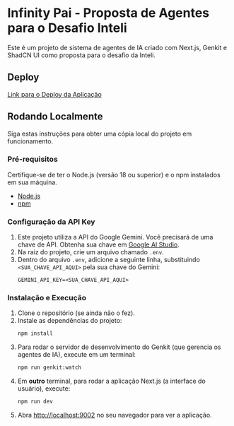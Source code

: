 # Infinity Pai - Proposta de Agentes para o Desafio Inteli

Este é um projeto de sistema de agentes de IA criado com Next.js, Genkit e ShadCN UI como proposta para o desafio da Inteli.

## Deploy

[Link para o Deploy da Aplicação](https://your-deployment-link.com)

## Rodando Localmente

Siga estas instruções para obter uma cópia local do projeto em funcionamento.

### Pré-requisitos

Certifique-se de ter o Node.js (versão 18 ou superior) e o npm instalados em sua máquina.

- [Node.js](https://nodejs.org/)
- [npm](https://www.npmjs.com/get-npm)

### Configuração da API Key

1.  Este projeto utiliza a API do Google Gemini. Você precisará de uma chave de API. Obtenha sua chave em [Google AI Studio](https://aistudio.google.com/app/apikey).
2.  Na raiz do projeto, crie um arquivo chamado `.env`.
3.  Dentro do arquivo `.env`, adicione a seguinte linha, substituindo `<SUA_CHAVE_API_AQUI>` pela sua chave do Gemini:
    ```
    GEMINI_API_KEY=<SUA_CHAVE_API_AQUI>
    ```

### Instalação e Execução

1.  Clone o repositório (se ainda não o fez).
2.  Instale as dependências do projeto:
    ```bash
    npm install
    ```
3.  Para rodar o servidor de desenvolvimento do Genkit (que gerencia os agentes de IA), execute em um terminal:
    ```bash
    npm run genkit:watch
    ```
4.  Em **outro** terminal, para rodar a aplicação Next.js (a interface do usuário), execute:
    ```bash
    npm run dev
    ```
5.  Abra [http://localhost:9002](http://localhost:9002) no seu navegador para ver a aplicação.

